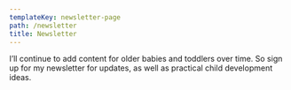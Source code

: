```yaml
---
templateKey: newsletter-page
path: /newsletter
title: Newsletter
---
```

I’ll continue to add content for older babies and toddlers over time. So sign up for my newsletter for updates, as well as practical child development ideas.